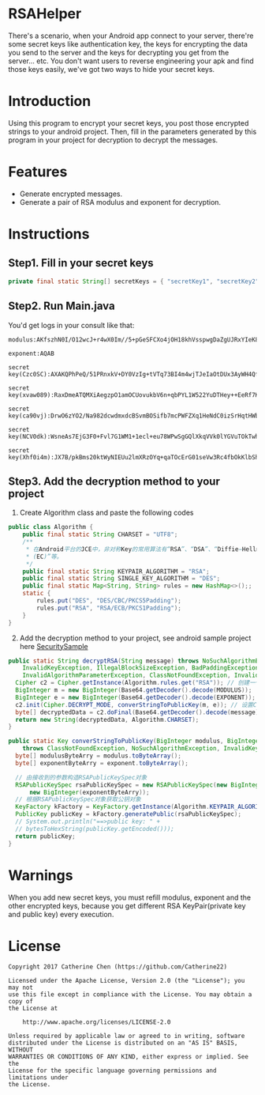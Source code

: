 # RSAHelper

There's a scenario, when your Android app connect to your server, there're some secret keys like authentication key, the keys for encrypting the data you send to the server and the keys for decrypting you get from the server... etc. You don't want users to reverse engineering your apk and find those keys easily, we've got two ways to hide your secret keys.

# Introduction
Using this program to encrypt your secret keys, you post those encrypted strings to your android project. Then, fill in the parameters generated by this program in your project for decryption to decrypt the messages.

# Features

  - Generate encrypted messages.
  - Generate a pair of RSA modulus and exponent for decryption.

# Instructions

## Step1. Fill in your secret keys

```Java
private final static String[] secretKeys = { "secretKey1", "secretKey2", "secretKey3" };
```

## Step2. Run Main.java
You'd get logs in your consult like that:
```
modulus:AKfszhN0I/O12wcJ+r4wX0Im//5+pGeSFCXo4jOH18khVsspwgDaZgUJRxYIeK87kDOmk8U1j01Rsx2UFlThMjfwT9oliR1K/QihIujN7dgLSnBHh8wWXBI+P+hZq01uF2qrvWZQ+t2JySVBh7DO9uXxdjHrOLou97w3pjZzU4zn
```
```
exponent:AQAB
```
```
secret key(Czc0SC):AXAKQPhPeQ/51PRnxkV+DY0VzIg+tVTq73BI4m4wjTJeIaOtDUx3AyWH4Qf5G3ATxSR95FDzlMOFvkdX/DKPc0txVNBITpubtsZ3ySoksnEHj1SkhJcVNiU+4UURHRq9lA5H0lNjw+61c+m/6cMQnbBtdPDzsD+GFoOz5sR96n0=
```
```
secret key(xvaw089):RaxDmeATQMXiAegzpO1amOCUovukbV6n+qbPYL1W522YuDTHey++EeRf7KadnWIYjY3Yvahh0PuPy9RyVML3oRCPdANif/AflXk3+2h7k3i5OcfxhE6pzoMYCqLC2gmDGAoVab0qVBLzSwq5RQwuaqFh+s7M3FXNuQ69Zt5HFAg=
```
```
secret key(ca90vj):DrwO6zYO2/Na982dcwdmxdcBSvmBOSifb7mcPWFZXq1HeNdC0izSrHqtHWboANjyvSb3wpHG3wshW7op/lMe0kKwKxwANsv2Ygt4OzppDJh6fNuGdUhwLbz0kkuNYLoJ1BYdlZVg3+TIUA4e7Ewa2RMz8GYKxSI+tpl4YOP7cFA=
```
```
secret key(NCV0dk):WsneAs7EjG3F0+Fvl7G1WM1+1ecl+eu78WPwSgGQlXkqVVk0lYGVuTOkTwhc42stVPsl5nD/O9dGdsGYerqVBdNTk4Rh1WTw9HhiMYFzHh6YWlx8DQ9siU7BO3BmE6qKgLaj72dnHWYxTmV+FiocOPM7pPYGxw+wEwk91QRCY8s=
```
```
secret key(Xhf0i4m):JX7B/pkBms20ktWyNIEUu2lmXRzOYq+qaTOcErG01seVw3Rc4fbOkKlbSh5mSvBnwdnN03eSogWqWxUcub2x/J4cqInh9NLmiEZjAE66q4+Jws3zx4ralDJtXqjOebNl22vlwdCojon6Z+0Fa5/C8eh/fDXZJGLaGaF9m3DSsEM=
```

## Step3. Add the decryption method to your project

1. Create Algorithm class and paste the following codes

```Java
public class Algorithm {
	public final static String CHARSET = "UTF8";
	/**
	 * 在Android平台的JCE中，非对称Key的常用算法有“RSA”、“DSA”、“Diffie−Hellman”、“Elliptic Curve
	 * (EC)”等。
	 */
	public final static String KEYPAIR_ALGORITHM = "RSA";
	public final static String SINGLE_KEY_ALGORITHM = "DES";
	public final static Map<String, String> rules = new HashMap<>();;
	static {
		rules.put("DES", "DES/CBC/PKCS5Padding");
		rules.put("RSA", "RSA/ECB/PKCS1Padding");
	}
}
```

2. Add the decryption method to your project, see android sample project here [SecuritySample]

```Java
public static String decryptRSA(String message) throws NoSuchAlgorithmException, NoSuchPaddingException,
    InvalidKeyException, IllegalBlockSizeException, BadPaddingException, UnsupportedEncodingException,
    InvalidAlgorithmParameterException, ClassNotFoundException, InvalidKeySpecException {
  Cipher c2 = Cipher.getInstance(Algorithm.rules.get("RSA")); // 创建一个Cipher对象，注意这里用的算法需要和Key的算法匹配
  BigInteger m = new BigInteger(Base64.getDecoder().decode(MODULUS));
  BigInteger e = new BigInteger(Base64.getDecoder().decode(EXPONENT));
  c2.init(Cipher.DECRYPT_MODE, converStringToPublicKey(m, e)); // 设置Cipher为解密工作模式，需要把Key传进去
  byte[] decryptedData = c2.doFinal(Base64.getDecoder().decode(message));
  return new String(decryptedData, Algorithm.CHARSET);
}

public static Key converStringToPublicKey(BigInteger modulus, BigInteger exponent)
    throws ClassNotFoundException, NoSuchAlgorithmException, InvalidKeySpecException {
  byte[] modulusByteArry = modulus.toByteArray();
  byte[] exponentByteArry = exponent.toByteArray();

  // 由接收到的参数构造RSAPublicKeySpec对象
  RSAPublicKeySpec rsaPublicKeySpec = new RSAPublicKeySpec(new BigInteger(modulusByteArry),
      new BigInteger(exponentByteArry));
  // 根据RSAPublicKeySpec对象获取公钥对象
  KeyFactory kFactory = KeyFactory.getInstance(Algorithm.KEYPAIR_ALGORITHM);
  PublicKey publicKey = kFactory.generatePublic(rsaPublicKeySpec);
  // System.out.println("==>public key: " +
  // bytesToHexString(publicKey.getEncoded()));
  return publicKey;
}
```

# Warnings
When you add new secret keys, you must refill modulus, exponent and the other encrypted keys, because you get different RSA KeyPair(private key and public key) every execution.

# License

```
Copyright 2017 Catherine Chen (https://github.com/Catherine22)

Licensed under the Apache License, Version 2.0 (the "License"); you may not
use this file except in compliance with the License. You may obtain a copy of
the License at

    http://www.apache.org/licenses/LICENSE-2.0

Unless required by applicable law or agreed to in writing, software
distributed under the License is distributed on an "AS IS" BASIS, WITHOUT
WARRANTIES OR CONDITIONS OF ANY KIND, either express or implied. See the
License for the specific language governing permissions and limitations under
the License.
```
[SecuritySample]:<https://github.com/Catherine22/SecuritySample>
